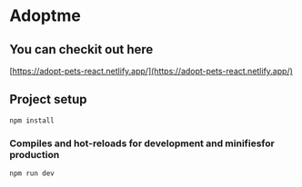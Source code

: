 # Adoptme

## You can checkit out here
[https://adopt-pets-react.netlify.app/](https://adopt-pets-react.netlify.app/)


## Project setup
```
npm install
```

### Compiles and hot-reloads for development and minifiesfor production
```
npm run dev
```